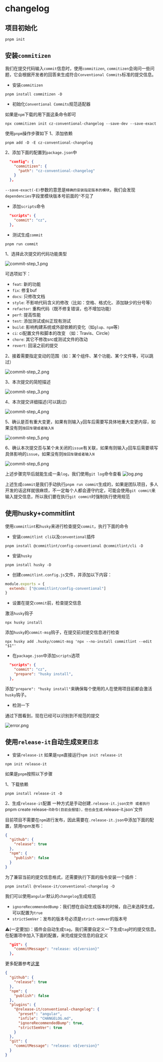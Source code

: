 # changelog

## 项目初始化

```shell
pnpm init
```
## 安装`commitizen` 

我们在提交代码输入`commit`信息时，使用`commitizen`, `commitizen`会询问一些问题，它会根据开发者的回答来生成符合`Conventional Commits`标准的提交信息。

- 安装`commitizen`
```shell
pnpm install commitizen -D
```
- 初始化`Conventional Commits`规范适配器

如果是`npm`下载的用下面这条命令即可
```shell
npx commitizen init cz-conventional-changelog --save-dev --save-exact
```
使用`pnpm`操作步骤如下
1、添加依赖
```shell
pnpm add -D -E cz-conventional-changelog
```
2、添加下面的配置到`package.json`中
```json
  "config": {
    "commitizen": {
      "path": "cz-conventional-changelog"
    }
  },
```
`--save-exact(-E)`参数的意思是`精确的安装指定版本的模块`，我们会发现`dependencies`字段里模块版本号前面的`^`不见了

- 添加`scripts`命令
```json
  "scripts": {
    "commit": "cz",
  },
```
- 测试生成`commit`
```shell
pnpm run commit
```
1、选择此次提交的代码功能类型

![commit-step_1.png](./images/commit_step_1.png)

可选项如下：
- `feat`: 新的功能
- `fix`: 修复buf
- `docs`: 只修改文档
- `style`: 不影响代码含义的修改（比如：空格、格式化、添加缺少的分号等）
- `refactor`: 重构代码（既不修复错误，也不增加功能）
- `perf`: 提高性能
- `test`: 添加测试或纠正现有测试
- `build`: 影响构建系统或外部依赖的变化（如`glup、npm`等）
- `ci`: ci配置文件和脚本的改变 （如：Travis、Circle）
- `chore`: 其它不修改src或测试文件的改动
- `revert`: 回滚之前的提交

2、接着需要指定变动的范围（如：某个组件、某个功能、某个文件等，可以跳过）

![commit-step_2.png](./images/commit_step_2.png)

3、本次提交的简短描述

![commit-step_3.png](./images/commit_step_3.png)

4、本次提交详细描述(可以跳过)

![commit-step_4.png](./images/commit_step_4.png)

5、确认是否有重大变更，如果有则输入`y`回车后需要写具体地重大变更内容，如果没有则`按回车键或者输入N`

![commit-step_5.png](./images/commit_step_5.png)

6、确认本次提交否与某个未关闭的`issue`有关联，如果有则输入`y`回车后需要填写具体影响的`issue`，如果没有则`按回车键或者输入N`

![commit-step_6.png](./images/commit_step_6.png)

上述步骤完毕后就能生成一条`log`，我们使用`git log`命令查看
![log.png](./images/log.png)

上述生成`commit`是我们手动执行`pnpm run commit`生成的，如果是团队项目，多人开发的话这样就很麻烦，不一定每个人都会遵守约定，可能会使用`git commit`来输入提交信息，所以我们要在执行`git commit`时强制执行使用规范

## 使用husky+commitlint

使用`commitlint`和`husky`来进行检查提交`commit`，执行下面的命令

- 安装`commitlint cli`以及`conventional`插件

```shell
pnpm install @commitlint/config-conventional @commitlint/cli -D
```

- 安装`husky`

```shell
pnpm install husky -D
```
- 创建`commitlint.config.js`文件，并添加以下内容：

```js
module.exports = {
  extends: ["@commitlint/config-conventional"]
}
```
- 设置在提交`commit`前，检查提交信息

激活`husky`钩子
```shell
npx husky install
```
添加`husky`的`commit-msg`钩子，在提交前对提交信息进行检查
```shell
npx husky add .husky/commit-msg 'npx --no-install commitlint --edit "$1"'
```
- 在`package.json`中添加`scripts`选项
```json
  "scripts": {
    "commit": "cz",
    "prepare": "husky install",
  },
```
添加`"prepare": "husky install"`来确保每个使用的人在使用项目前都会激活`husky`钩子。

- 检测一下

通过下图看到，现在已经可以识别到不规范的提交

![error.png](./images/error.png)

## 使用`release-it`自动生成`变更日志`

- 安装`release-it`
如果是`npm`直接运行`npm init release-it`
```shell
npm init release-it
```
如果是`pnpm`按照以下步骤

1、下载依赖
```shell
pnpm install release-it -D
```
2、生成`release-it`配置
一种方式是手动创建`.release-it.json文件
或者执行`pnpm create release-it`命令(目前会报错)，但也会生成`.release-it.json`文件

目前项目不需要在`npm`进行发布，因此需要在`.release-it.json`中添加下面的配置，禁用npm发布：
```json
{
  "github": {
    "release": true
  },
  "npm": {
    "publish": false
  }
}
```
为了兼容当前的提交信息格式，还需要执行下面的指令安装一个插件：

```shell
pnpm install @release-it/conventional-changelog -D
```

我们可以使用`angular`默认的`changelog`生成规范
- `ignoreRecommendedBump`：我们想在自动生成版本的时候，自己来选择生成，可以配置为`true`
- `strictSemVer`：发布的版本号必须是`strict-semver`的版本号

⚠️(一定要加)：插件会自动生成`tag`，我们需要自定义一下生成`tag`时的提交信息。在配置项中加入下面的配置，来完成提交信息的自定义
```json
  "git": {
    "commitMessage": "release: v${version}"
  },
```

更多配置参考[这里](https://github.com/release-it/conventional-changelog)

```json
{
  "github": {
    "release": true
  },
  "npm": {
    "publish": false
  },
  "plugins": {
    "@release-it/conventional-changelog": {
      "preset": "angular",
      "infile": "CHANGELOG.md",
      "ignoreRecommendedBump": true,
      "strictSemVer": true
    }
  },
  "git": {
    "commitMessage": "release: v${version}"
  }
}
```
